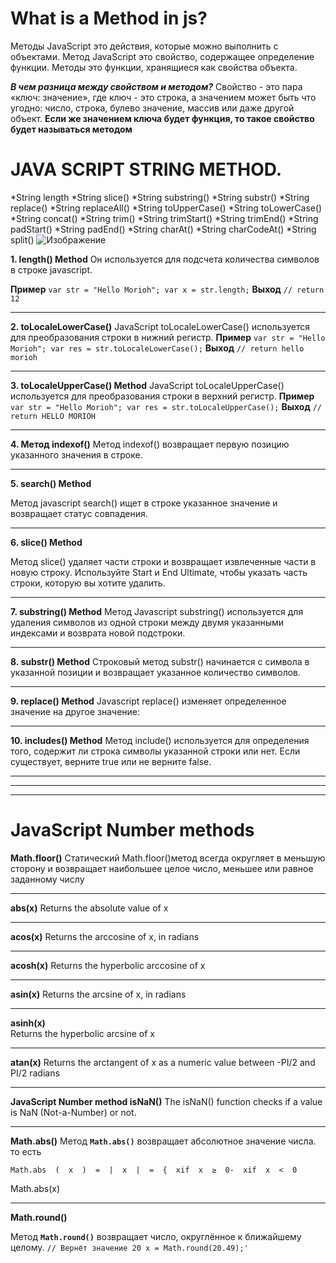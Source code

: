 ﻿# What is a Method in js?

Методы JavaScript это действия, которые можно выполнить с объектами. Метод JavaScript это свойство, содержащее определение функции. Методы это функции, хранящиеся как свойства объекта.

***В чем разница между свойством и методом?***
Свойство - это пара «ключ: значение», где ключ - это строка, а значением может быть что угодно: число, строка, булево значение, массив или даже другой объект. **Если же значением ключа будет функция, то такое свойство будет называться методом**







# JAVA SCRIPT STRING METHOD.
*String length
*String slice()
*String substring()
*String substr()
*String replace()
*String replaceAll()
*String toUpperCase()
*String toLowerCase()
*String concat()
*String trim()
*String trimStart()
*String trimEnd()
*String padStart()
*String padEnd()
*String charAt()
*String charCodeAt()
*String split()
![Изображение](https://i.imgur.com/20FIxbB.jpeg "Логотип Markdown")


**1. length() Method**
Он используется для подсчета количества символов в строке javascript.

**Пример**
`var str = "Hello Morioh";
var x = str.length;`
**Выход**
`// return
 12`

--------------

**2. toLocaleLowerCase()**
JavaScript toLocaleLowerCase() используется для преобразования строки в нижний регистр.
**Пример**
`var str = "Hello Morioh";
var res = str.toLocaleLowerCase();`
**Выход**
``// return
hello morioh``

-------
   



 



**3. toLocaleUpperCase() Method**
JavaScript toLocaleUpperCase() используется для преобразования строки в верхний регистр.
**Пример**
`var str = "Hello Morioh";
var res = str.toLocaleUpperCase();`
**Выход**
``// return
HELLO MORIOH``

-------
**4. Метод indexof()**
Метод indexof() возвращает первую позицию указанного значения в строке.

----------
**5. search() Method**

Метод javascript search() ищет в строке указанное значение и возвращает статус совпадения.

----------

**6. slice() Method**

Метод slice() удаляет части строки и возвращает извлеченные части в новую строку.
Используйте Start и End Ultimate, чтобы указать часть строки, которую вы хотите удалить.

-------

**7. substring() Method**
Метод Javascript substring() используется для удаления символов из одной строки между двумя указанными индексами и возврата новой подстроки.

-------

**8. substr() Method**
Строковый метод substr() начинается с символа в указанной позиции и возвращает указанное количество символов.

-------

**9. replace() Method**
Javascript replace() изменяет определенное значение на другое значение:

-----

**10. includes() Method**
Метод include() используется для определения того, содержит ли строка символы указанной строки или нет. Если существует, верните true или не верните false.

-----




-------
-------


# JavaScript Number      methods
**Math.floor()**
Статический Math.floor()метод всегда округляет в меньшую сторону и возвращает наибольшее целое число, меньшее или равное заданному числу

-------


**abs(x)**
	Returns the absolute value of x

------
**acos(x)**
	Returns the arccosine of x, in radians

----

**acosh(x)**
	Returns the hyperbolic arccosine of x 

------
**asin(x)**
	Returns the arcsine of x, in radians

-----
**asinh(x)**	
Returns the hyperbolic arcsine of x

-----
**atan(x)**
Returns the arctangent of x as a numeric value between -PI/2 and PI/2 radians

------
**JavaScript Number method isNaN()**
The isNaN() function checks if a value is NaN (Not-a-Number) or not.

-------
**Math.abs()**
Метод  **`Math.abs()`**  возвращает абсолютное значение числа. то есть

`Math.abs  (  x  )  =  |  x  |  =  {  xif  x  ≥  0-  xif  x  <  0`

Math.abs(x)

----------

 **Math.round()**
 
Метод **`Math.round()`** возвращает число, округлённое к ближайшему целому.
`// Вернёт значение 20
x = Math.round(20.49);'
`
